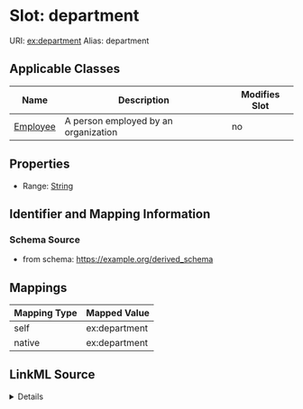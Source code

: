 

# Slot: department 



URI: [ex:department](https://example.org/department)
Alias: department

<!-- no inheritance hierarchy -->





## Applicable Classes

| Name | Description | Modifies Slot |
| --- | --- | --- |
| [Employee](Employee.md) | A person employed by an organization |  no  |







## Properties

* Range: [String](String.md)





## Identifier and Mapping Information







### Schema Source


* from schema: https://example.org/derived_schema




## Mappings

| Mapping Type | Mapped Value |
| ---  | ---  |
| self | ex:department |
| native | ex:department |




## LinkML Source

<details>
```yaml
name: department
from_schema: https://example.org/derived_schema
rank: 1000
alias: department
owner: Employee
domain_of:
- Employee
range: string

```
</details>